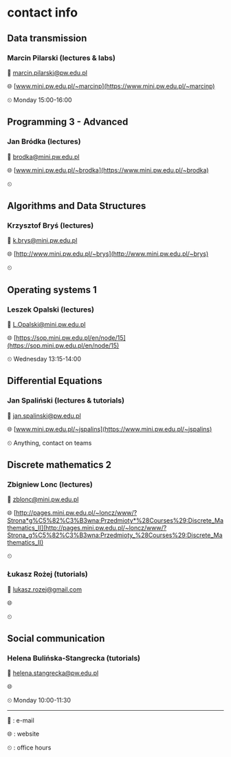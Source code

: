 # contact info

## Data transmission

### Marcin Pilarski (lectures & labs)

📧 marcin.pilarski@pw.edu.pl

🌐 [www.mini.pw.edu.pl/~marcinp](https://www.mini.pw.edu.pl/~marcinp)

⏲ Monday 15:00-16:00

## Programming 3 - Advanced

### Jan Bródka (lectures)

📧 brodka@mini.pw.edu.pl

🌐 [www.mini.pw.edu.pl/~brodka](https://www.mini.pw.edu.pl/~brodka)

<!--
Login: s3-p3a
Pass: mini-ha12
 -->

⏲

## Algorithms and Data Structures

### Krzysztof Bryś (lectures)

📧 k.brys@mini.pw.edu.pl

🌐 [http://www.mini.pw.edu.pl/~brys](http://www.mini.pw.edu.pl/~brys)

⏲

## Operating systems 1

### Leszek Opalski (lectures)

📧 L.Opalski@mini.pw.edu.pl

🌐 [https://sop.mini.pw.edu.pl/en/node/15](https://sop.mini.pw.edu.pl/en/node/15)

⏲ Wednesday 13:15-14:00

## Differential Equations

### Jan Spaliński (lectures & tutorials)

📧 jan.spalinski@pw.edu.pl

🌐 [www.mini.pw.edu.pl/~jspalins](https://www.mini.pw.edu.pl/~jspalins)

⏲ Anything, contact on teams

## Discrete mathematics 2

### Zbigniew Lonc (lectures)

📧 zblonc@mini.pw.edu.pl

🌐 [http://pages.mini.pw.edu.pl/~loncz/www/?Strona*g%C5%82%C3%B3wna:Przedmioty*%28Courses%29:Discrete_Mathematics_II](http://pages.mini.pw.edu.pl/~loncz/www/?Strona_g%C5%82%C3%B3wna:Przedmioty_%28Courses%29:Discrete_Mathematics_II)

<!--
Login: studentdm2
Pass: dm2xy
 -->

⏲

### Łukasz Rożej (tutorials)

📧 lukasz.rozej@gmail.com

🌐 []()

⏲

## Social communication

### Helena Bulińska-Stangrecka (tutorials)

📧 helena.stangrecka@pw.edu.pl

🌐 []()

⏲ Monday 10:00-11:30

---

📧 : e-mail

🌐 : website

⏲ : office hours
